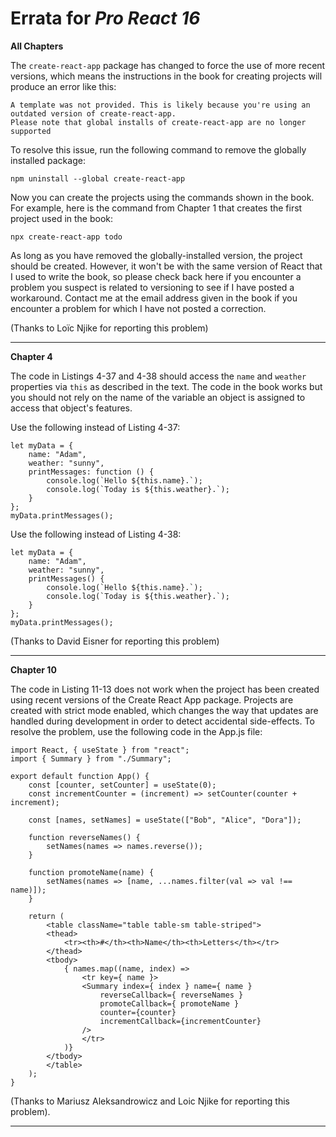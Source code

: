 # Errata for *Pro React 16*

**All Chapters**

The `create-react-app` package has changed to force the use of more recent versions, which means the instructions in the book for creating projects will produce an error like this:

    A template was not provided. This is likely because you're using an outdated version of create-react-app.
    Please note that global installs of create-react-app are no longer supported

To resolve this issue, run the following command to remove the globally installed package:

    npm uninstall --global create-react-app

Now you can create the projects using the commands shown in the book. For example, here is the command from Chapter 1 that creates the first project used in the book:

    npx create-react-app todo

As long as you have removed the globally-installed version, the project should be created. However, it won't be with the same version of React that I used to write the book, so please check back here if you encounter a problem you suspect is related to versioning to see if I have posted a workaround. Contact me at the email address given in the book if you encounter a problem for which I have not posted a correction.

(Thanks to Loïc Njike for reporting this problem)

-----

**Chapter 4**

The code in Listings 4-37 and 4-38 should access the `name` and `weather` properties via `this` as described in the text. The code in the book works but you should not rely on the name of the variable an object is assigned to access that object's features. 

Use the following instead of Listing 4-37:

    let myData = {
        name: "Adam",
        weather: "sunny",
        printMessages: function () {
            console.log(`Hello ${this.name}.`);
            console.log(`Today is ${this.weather}.`);
        }
    };
    myData.printMessages();

Use the following instead of Listing 4-38:

    let myData = {
        name: "Adam",
        weather: "sunny",
        printMessages() {
            console.log(`Hello ${this.name}.`);
            console.log(`Today is ${this.weather}.`);
        }
    };
    myData.printMessages();


(Thanks to David Eisner for reporting this problem)

---

**Chapter 10**

The code in Listing 11-13 does not work when the project has been created using recent versions of the Create React App package. Projects are created with strict mode enabled, which changes the way that updates are handled during development in order to detect accidental side-effects. To resolve the problem, use the following code in the App.js file:

    import React, { useState } from "react";
    import { Summary } from "./Summary";

    export default function App() {
        const [counter, setCounter] = useState(0);
        const incrementCounter = (increment) => setCounter(counter + increment);

        const [names, setNames] = useState(["Bob", "Alice", "Dora"]);

        function reverseNames() {
            setNames(names => names.reverse());
        }
        
        function promoteName(name) {
            setNames(names => [name, ...names.filter(val => val !== name)]);
        }

        return (
            <table className="table table-sm table-striped">
            <thead>
                <tr><th>#</th><th>Name</th><th>Letters</th></tr>
            </thead>
            <tbody>
                { names.map((name, index) => 
                    <tr key={ name }>
                    <Summary index={ index } name={ name } 
                        reverseCallback={ reverseNames } 
                        promoteCallback={ promoteName } 
                        counter={counter}
                        incrementCallback={incrementCounter}
                    />
                    </tr>
                )}
            </tbody>
            </table>
        );
    }

(Thanks to Mariusz Aleksandrowicz and Loic Njike for reporting this problem).

---
